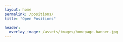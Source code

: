 ```yaml
---
layout: home
permalink: /positions/
title: "Open Positions"

header:
  overlay_image: /assets/images/homepage-banner.jpg
---
```

